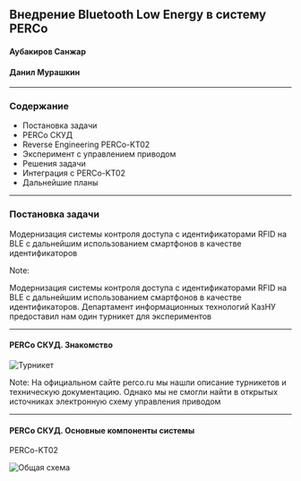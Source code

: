 ## Внедрение Bluetooth Low Energy в систему PERCo

#### Аубакиров Санжар
#### Данил Мурашкин

---

### Содержание

- Постановка задачи
- PERCo СКУД
- Reverse Engineering PERCo-KT02
- Эксперимент с управлением приводом
- Решения задачи
- Интеграция с PERCo-KT02
- Дальнейшие планы

---

### Постановка задачи

Модернизация системы контроля доступа с идентификаторами RFID на BLE с дальнейшим использованием смартфонов в качестве идентификаторов

Note:

Модернизация системы контроля доступа с идентификаторами RFID на BLE с дальнейшим использованием смартфонов в качестве идентификаторов. Департамент информационных технологий КазНУ предоставил нам один турникет для экспериментов

---

#### PERCo СКУД. Знакомство

![Турникет](https://image.ibb.co/iMwndy/Selection_039.png)

Note:
На официальном сайте perco.ru мы нашли описание турникетов и техническую документацию. Однако мы не смогли найти в открытых источниках электронную схему управления приводом 

---

#### PERCo СКУД. Основные компоненты системы

PERCo-KT02

![Общая схема](https://image.ibb.co/cyNzAd/Selection_040.png)
